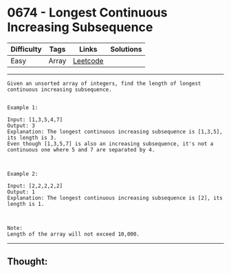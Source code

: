 # 0674 - Longest Continuous Increasing Subsequence

Difficulty  | Tags | Links | Solutions
----------- | ---- | ----- | -----
Easy | Array | [Leetcode](https://leetcode.com/problems/longest-continuous-increasing-subsequence/description/) |


-----------

```
Given an unsorted array of integers, find the length of longest continuous increasing subsequence.


Example 1:

Input: [1,3,5,4,7]
Output: 3
Explanation: The longest continuous increasing subsequence is [1,3,5], its length is 3. 
Even though [1,3,5,7] is also an increasing subsequence, it's not a continuous one where 5 and 7 are separated by 4. 



Example 2:

Input: [2,2,2,2,2]
Output: 1
Explanation: The longest continuous increasing subsequence is [2], its length is 1. 



Note:
Length of the array will not exceed 10,000.
```

-----------

## Thought:
